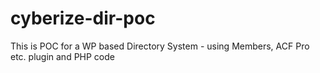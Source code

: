 # cyberize-dir-poc
This is POC for a WP based Directory System - using Members, ACF Pro etc. plugin and PHP code
